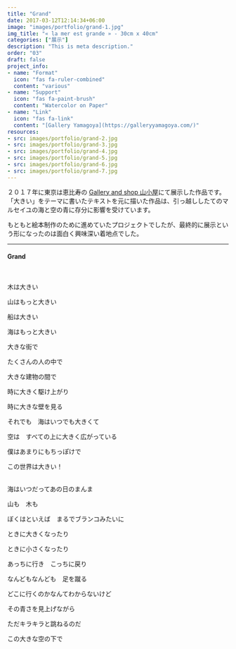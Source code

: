 ```yaml
---
title: "Grand"
date: 2017-03-12T12:14:34+06:00
image: "images/portfolio/grand-1.jpg"
img_title: "« la mer est grande » - 30cm x 40cm"
categories: ["展示"]
description: "This is meta description."
order: "03"
draft: false
project_info:
- name: "Format"
  icon: "fas fa-ruler-combined"
  content: "various"
- name: "Support"
  icon: "fas fa-paint-brush"
  content: "Watercolor on Paper"
- name: "Link"
  icon: "fas fa-link"
  content: "[Gallery Yamagoya](https://galleryyamagoya.com/)"
resources:
- src: images/portfolio/grand-2.jpg
- src: images/portfolio/grand-3.jpg
- src: images/portfolio/grand-4.jpg
- src: images/portfolio/grand-5.jpg
- src: images/portfolio/grand-6.jpg
- src: images/portfolio/grand-7.jpg
---
```


２０１７年に東京は恵比寿の [Gallery and shop 山小屋](https://galleryyamagoya.com)にて展示した作品です。
「大きい」をテーマに書いたテキストを元に描いた作品は、引っ越ししたてのマルセイユの海と空の青に存分に影響を受けています。

もともと絵本制作のために進めていたプロジェクトでしたが、最終的に展示という形になったのは面白く興味深い着地点でした。

---

#### Grand  
<br/>

木は大きい

山はもっと大きい

船は大きい

海はもっと大きい

大きな街で

たくさんの人の中で

大きな建物の間で

時に大きく駆け上がり

時に大きな壁を見る

それでも　海はいつでも大きくて

空は　すべての上に大きく広がっている

僕はあまりにもちっぽけで

この世界は大きい！
<br/>
<br/>


海はいつだってあの日のまんま

山も　木も

ぼくはといえば　まるでブランコみたいに

ときに大きくなったり

ときに小さくなったり

あっちに行き　こっちに戻り

なんどもなんども　足を蹴る

どこに行くのかなんてわからないけど

その青さを見上げながら

ただキラキラと跳ねるのだ

この大きな空の下で
